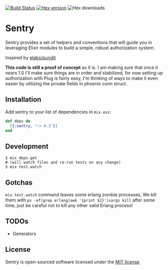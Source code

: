 [![Build Status](https://semaphoreci.com/api/v1/projects/2872cf3c-d94e-4adb-be74-5f08e95103be/668414/badge.svg)](https://semaphoreci.com/ruby2elixir/sentry)
[![Hex version](https://img.shields.io/hexpm/v/sentry.svg "Hex version")](https://hex.pm/packages/sentry)
![Hex downloads](https://img.shields.io/hexpm/dt/sentry.svg "Hex downloads")


# Sentry
Sentry provides a set of helpers and conventions that will guide you in leveraging Elixir modules to build a simple, robust authorization system.

Inspired by [elabs/pundit](https://github.com/elabs/pundit)

**This code is still a proof of concept** as it is. I am making sure that once it nears 1.0 I'll make sure things are in order and stabilized, for now setting up authorization with Plug is fairly easy, I'm thinking of ways to make it even easier by utilizing the private fields in phoenix conn struct.

## Installation
Add sentry to your list of dependencies in `mix.exs`:

```elixir
def deps do
  [{:sentry, "~> 0.3"}]
end
```


## Development

    $ mix deps.get
    # (will watch files and re-run tests on any change)
    $ mix test.watch


## Gotchas

`mix test.watch` command leaves some erlang zombie processes, We kill them with  `ps -ef|grep erlang|awk '{print $2}'|xargs kill` after some time, just be careful not to kill any other valid Erlang process!


## TODOs
- Generators

## License

Sentry is open-sourced software licensed under the [MIT license](http://opensource.org/licenses/MIT)
